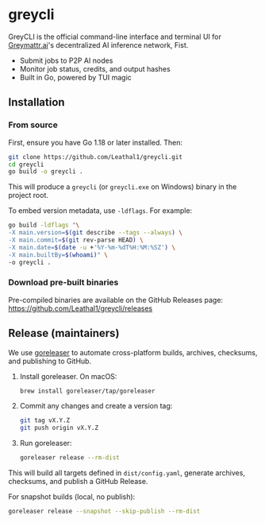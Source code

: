# greycli

GreyCLI is the official command-line interface and terminal UI for [Greymattr.ai](https://greymattr.ai)'s decentralized AI inference network, Fist.

- Submit jobs to P2P AI nodes
- Monitor job status, credits, and output hashes
- Built in Go, powered by TUI magic

## Installation

### From source

First, ensure you have Go 1.18 or later installed. Then:

```bash
git clone https://github.com/Leathal1/greycli.git
cd greycli
go build -o greycli .
```

This will produce a `greycli` (or `greycli.exe` on Windows) binary in the project root.

To embed version metadata, use `-ldflags`. For example:

```bash
go build -ldflags "\
-X main.version=$(git describe --tags --always) \
-X main.commit=$(git rev-parse HEAD) \
-X main.date=$(date -u +'%Y-%m-%dT%H:%M:%SZ') \
-X main.builtBy=$(whoami)" \
-o greycli .
```

### Download pre-built binaries

Pre-compiled binaries are available on the GitHub Releases page:
https://github.com/Leathal1/greycli/releases

## Release (maintainers)

We use [goreleaser](https://goreleaser.com) to automate cross-platform builds, archives, checksums, and publishing to GitHub.

1. Install goreleaser. On macOS:
   ```bash
   brew install goreleaser/tap/goreleaser
   ```
2. Commit any changes and create a version tag:
   ```bash
   git tag vX.Y.Z
   git push origin vX.Y.Z
   ```
3. Run goreleaser:
   ```bash
   goreleaser release --rm-dist
   ```

This will build all targets defined in `dist/config.yaml`, generate archives, checksums, and publish a GitHub Release.

For snapshot builds (local, no publish):
```bash
goreleaser release --snapshot --skip-publish --rm-dist
```
